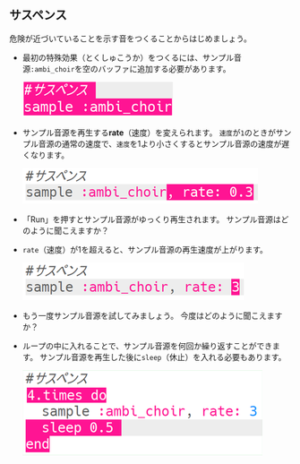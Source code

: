 ## サスペンス

危険が近づいていることを示す音をつくることからはじめましょう。

+ 最初の特殊効果（とくしゅこうか）をつくるには、サンプル音源`:ambi_choir`を空のバッファに追加する必要があります。
    
    ![スクリーンショット](images/effects-suspense-sample.png)

+ サンプル音源を再生する**rate**（速度）を変えられます。 `速度`が`1`のときがサンプル音源の通常の速度で、`速度`を1より小さくするとサンプル音源の速度が遅くなります。
    
    ![スクリーンショット](images/effects-suspense-rate-low.png)

+ 「Run」を押すとサンプル音源がゆっくり再生されます。 サンプル音源はどのように聞こえますか？

+ `rate`（速度）が1を超えると、サンプル音源の再生速度が上がります。
    
    ![スクリーンショット](images/effects-suspense-rate-high.png)

+ もう一度サンプル音源を試してみましょう。 今度はどのように聞こえますか？

+ ループの中に入れることで、サンプル音源を何回か繰り返すことができます。 サンプル音源を再生した後に`sleep`（休止）を入れる必要もあります。
    
    ![スクリーンショット](images/effects-suspense-repeat.png)